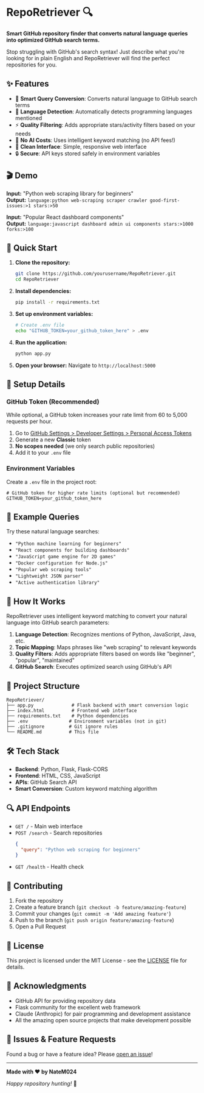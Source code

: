 # RepoRetriever 🔍

**Smart GitHub repository finder that converts natural language queries into optimized GitHub search terms.**

Stop struggling with GitHub's search syntax! Just describe what you're looking for in plain English and RepoRetriever will find the perfect repositories for you.

## ✨ Features

- 🧠 **Smart Query Conversion**: Converts natural language to GitHub search terms
- 🎯 **Language Detection**: Automatically detects programming languages mentioned
- ⚡ **Quality Filtering**: Adds appropriate stars/activity filters based on your needs
- 🚀 **No AI Costs**: Uses intelligent keyword matching (no API fees!)
- 📱 **Clean Interface**: Simple, responsive web interface
- 🔒 **Secure**: API keys stored safely in environment variables

## 🎬 Demo

**Input:** "Python web scraping library for beginners"  
**Output:** `language:python web-scraping scraper crawler good-first-issues:>1 stars:>50`

**Input:** "Popular React dashboard components"  
**Output:** `language:javascript dashboard admin ui components stars:>1000 forks:>100`

## 🚀 Quick Start

1. **Clone the repository:**
   ```bash
   git clone https://github.com/yourusername/RepoRetriever.git
   cd RepoRetriever
   ```

2. **Install dependencies:**
   ```bash
   pip install -r requirements.txt
   ```

3. **Set up environment variables:**
   ```bash
   # Create .env file
   echo "GITHUB_TOKEN=your_github_token_here" > .env
   ```

4. **Run the application:**
   ```bash
   python app.py
   ```

5. **Open your browser:**
   Navigate to `http://localhost:5000`

## 🔧 Setup Details

### GitHub Token (Recommended)
While optional, a GitHub token increases your rate limit from 60 to 5,000 requests per hour.

1. Go to [GitHub Settings > Developer Settings > Personal Access Tokens](https://github.com/settings/tokens)
2. Generate a new **Classic** token
3. **No scopes needed** (we only search public repositories)
4. Add it to your `.env` file

### Environment Variables
Create a `.env` file in the project root:
```env
# GitHub token for higher rate limits (optional but recommended)
GITHUB_TOKEN=your_github_token_here
```

## 🎯 Example Queries

Try these natural language searches:

- `"Python machine learning for beginners"`
- `"React components for building dashboards"`
- `"JavaScript game engine for 2D games"`
- `"Docker configuration for Node.js"`
- `"Popular web scraping tools"`
- `"Lightweight JSON parser"`
- `"Active authentication library"`

## 🧠 How It Works

RepoRetriever uses intelligent keyword matching to convert your natural language into GitHub search parameters:

1. **Language Detection**: Recognizes mentions of Python, JavaScript, Java, etc.
2. **Topic Mapping**: Maps phrases like "web scraping" to relevant keywords
3. **Quality Filters**: Adds appropriate filters based on words like "beginner", "popular", "maintained"
4. **GitHub Search**: Executes optimized search using GitHub's API

## 📁 Project Structure

```
RepoRetriever/
├── app.py              # Flask backend with smart conversion logic
├── index.html          # Frontend web interface
├── requirements.txt    # Python dependencies
├── .env               # Environment variables (not in git)
├── .gitignore         # Git ignore rules
└── README.md          # This file
```

## 🛠️ Tech Stack

- **Backend**: Python, Flask, Flask-CORS
- **Frontend**: HTML, CSS, JavaScript
- **APIs**: GitHub Search API
- **Smart Conversion**: Custom keyword matching algorithm

## 🔍 API Endpoints

- `GET /` - Main web interface
- `POST /search` - Search repositories
  ```json
  {
    "query": "Python web scraping for beginners"
  }
  ```
- `GET /health` - Health check

## 🤝 Contributing

1. Fork the repository
2. Create a feature branch (`git checkout -b feature/amazing-feature`)
3. Commit your changes (`git commit -m 'Add amazing feature'`)
4. Push to the branch (`git push origin feature/amazing-feature`)
5. Open a Pull Request

## 📝 License

This project is licensed under the MIT License - see the [LICENSE](LICENSE) file for details.

## 🙏 Acknowledgments

- GitHub API for providing repository data
- Flask community for the excellent web framework
- Claude (Anthropic) for pair programming and development assistance
- All the amazing open source projects that make development possible

## 🐛 Issues & Feature Requests

Found a bug or have a feature idea? Please [open an issue](https://github.com/yourusername/RepoRetriever/issues)!

---

**Made with ❤️ by NateM024**

*Happy repository hunting!* 🎯
